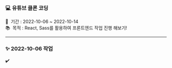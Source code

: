 ### 💻 유튜브 클론 코딩
📅 &nbsp;기간 : 2022-10-06 ~ 2022-10-14 \
📚 &nbsp;목적 : React, Sass를 활용하여 프론트엔드 작업 진행 해보기!

<hr/>

### ✨ 2022-10-06 작업
✔️
